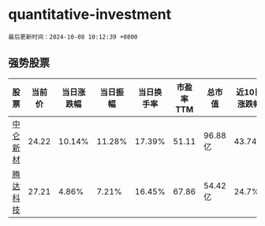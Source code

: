 # quantitative-investment

`最后更新时间：2024-10-08 10:12:39 +0800`

## 强势股票

|股票|当前价|当日涨跌幅|当日振幅|当日换手率|市盈率TTM|总市值|近10日涨跌幅|
|----|----|----|----|----|----|----|----|
|[中仑新材](https://xueqiu.com/S/SZ301565)|24.22|10.14%|11.28%|17.39%|51.11|96.88亿|43.74%|
|[腾达科技](https://xueqiu.com/S/SZ001379)|27.21|4.86%|7.21%|16.45%|67.86|54.42亿|24.7%|

